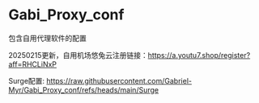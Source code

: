 # Gabi_Proxy_conf
包含自用代理软件的配置

20250215更新，自用机场悠兔云注册链接：https://a.youtu7.shop/register?aff=RHCLiNxP

Surge配置: https://raw.githubusercontent.com/Gabriel-Myr/Gabi_Proxy_conf/refs/heads/main/Surge
